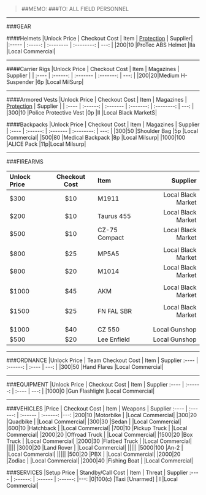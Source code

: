 > ##MEMO:
> ###TO: ALL FIELD PERSONNEL

----------

###GEAR

####Helmets
|Unlock Price | Checkout Cost | Item   | [Protection](http://www.safeguardarmor.com/support/body-armor-protection-levels/) | Supplier|
|:----- | :-----:  | :-------- | :--------: | ---: |
|$200	|$10   |ProTec ABS Helmet 	    |IIa 	|Local Commercial|

***

####Carrier Rigs
|Unlock Price | Checkout Cost | Item     | Magazines | Supplier |
| :---- | :------: | :------- | :-------: | ---: |
|$200	|$20|Medium H-Suspender	  |6p	|Local MilSurp|


***

####Armored Vests
|Unlock Price | Checkout Cost  | Item | Magazines | [Protection](http://www.safeguardarmor.com/support/body-armor-protection-levels/) | Supplier |
| :---- | :------: | :------- | :-------: | :--------: | ---: |
|$300   |$10   |Police Protective Vest     |0p |II   |Local Black MarketS|

####Backpacks
|Unlock Price | Checkout Cost    | Item     | Magazines  | Supplier
| :---- | :------: | :------- | :--------: | ---: |
|$300	|$50  |Shoulder Bag	  |5p	|Local Commercial|
|$500	|$80  |Medical Backpack	  |8p	|Local Milsurp|
|$1000 	|$100  |ALICE Pack      |11p|Local Milsurp|

***

###FIREARMS

|Unlock Price | Checkout Cost      | Item     | Supplier
| :---- | :------: | :------- | ---: |
|$300   |$10  |M1911                |Local Black Market|
|$200   |$10  |Taurus 455           |Local Black Market|
|$500   |$10  |CZ-75 Compact        |Local Black Market|
||||
|$800	  |$25  |MP5A5			|Local Black Market|
|$800	  |$20 |M1014			|Local Black Market|
||||
|$1000   |$45  |AKM        |Local Black Market|
||||
|$1500	  |$25  |FN FAL SBR	  	|Local Black Market|
||||
||||
|$1000	|$40  |CZ 550		|Local Gunshop|
|$500  |$20 |Lee Enfield      |Local Gunshop|

***

###ORDNANCE
|Unlock Price | Team Checkout Cost      | Item     | Supplier
:---- | :------: | :---- | ---: |
|$300   |$50  |Hand Flares           |Local Commercial|

***

###EQUIPMENT
|Unlock Price | Checkout Cost      | Item     | Supplier
:---- | :------: | :---- | ---: |
|$1000  |$0  |Gun Flashlight  |Local Commercial|


***

###VEHICLES
|Price | Checkout Cost      | Item   | Weapons  | Supplier
:---- | :------: | :------ | :------: |---:
|$200    |$10     |Motorbike            |             |Local Commercial|
|$300    |$20     |Quadbike            |             |Local Commercial|
|$300    |$30     |Sedan             |             |Local Commercial|
|$600    |$10     |Hatchback             |             |Local Commercial|
|$700    |$10     |Pickup Truck             |             |Local Commercial|
|$2000    |$20     |Offroad Truck             |             |Local Commercial|
|$1500    |$20     |Box Truck             |             |Local Commercial|
|$2000    |$30     |Flatbed Truck             |             |Local Commercial|
|||||
|$3000	  |$20     |Land Rover       |		          |Local Commercial|
|||||
|$5000  |$100  |An-2                |            |Local Commercial|
|||||
|$500    |$20  |PBX                  |             |Local Commercial|
|$2000    |$20  |Zodiac              |             |Local Commercial|
|$2000   |$40  |Fishing Boat       |           |Local Commercial|


###SERVICES
|Setup Price | Standby/Call Cost    | Item   | Threat  | Supplier
:---- | :------: | :------ | :------: |---:
|$0    |$100(c)  |Taxi [Unarmed]  | I            |Local Commercial|

